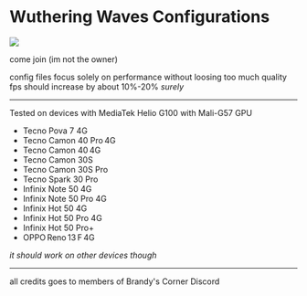 # Wuthering Waves Configurations

[<img src="https://discord.com/api/guilds/798954204420112454/widget.png?style=banner2">](https://discord.gg/gczjQvgzWE)

come join (im not the owner)

config files focus solely on performance without loosing too much quality \
fps should increase by about 10%-20% _surely_

---

Tested on devices with MediaTek Helio G100 with Mali-G57 GPU
+ Tecno Pova 7 4G
+ Tecno Camon 40 Pro 4G
+ Tecno Camon 40 4G
+ Tecno Camon 30S
+ Tecno Camon 30S Pro
+ Tecno Spark 30 Pro
+ Infinix Note 50 4G
+ Infinix Note 50 Pro 4G
+ Infinix Hot 50 4G
+ Infinix Hot 50 Pro 4G
+ Infinix Hot 50 Pro+
+ OPPO Reno 13 F 4G

_it should work on other devices though_

---

all credits goes to members of Brandy's Corner Discord
